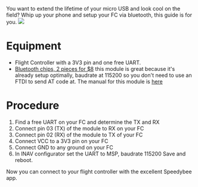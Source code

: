 You want to extend the lifetime of your micro USB and look cool on the field? Whip up your phone and setup your FC via bluetooth, this guide is for you.
![](https://i.imgur.com/HDakZPo.jpg)
# Equipment
* Flight Controller with a 3V3 pin and one free UART. 
* [Bluetooth chips, 2 pieces for $8](https://www.amazon.com/gp/product/B07BRM9752/ref=oh_aui_search_asin_title?ie=UTF8&psc=1) this module is great because it's already setup optimally, baudrate at 115200 so you don't need to use an FTDI to send AT code at.
The manual for this module is [here](https://fccid.io/2AM2YJDY-08/User-Manual/User-Manual-3511895) 
# Procedure
1. Find a free UART on your FC and determine the TX and RX 
2. Connect pin 03 (TX) of the module to RX on your FC
3. Connect pin 02 (RX) of the module to TX of your FC
4. Connect VCC to a 3V3 pin on your FC
5. Connect GND to any ground on your FC
6. In INAV configurator set the UART to MSP, baudrate 115200
Save and reboot.

Now you can connect to your flight controller with the excellent Speedybee app.